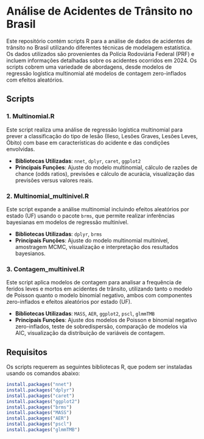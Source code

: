 # Análise de Acidentes de Trânsito no Brasil

Este repositório contém scripts R para a análise de dados de acidentes de trânsito no Brasil utilizando diferentes técnicas de modelagem estatística. Os dados utilizados são provenientes da Polícia Rodoviária Federal (PRF) e incluem informações detalhadas sobre os acidentes ocorridos em 2024. Os scripts cobrem uma variedade de abordagens, desde modelos de regressão logística multinomial até modelos de contagem zero-inflados com efeitos aleatórios.

## Scripts

### 1. Multinomial.R
Este script realiza uma análise de regressão logística multinomial para prever a classificação do tipo de lesão (Ileso, Lesões Graves, Lesões Leves, Óbito) com base em características do acidente e das condições envolvidas.
- **Bibliotecas Utilizadas**: `nnet`, `dplyr`, `caret`, `ggplot2`
- **Principais Funções**: Ajuste do modelo multinomial, cálculo de razões de chance (odds ratios), previsões e cálculo de acurácia, visualização das previsões versus valores reais.

### 2. Multinomial_multinivel.R
Este script expande a análise multinomial incluindo efeitos aleatórios por estado (UF) usando o pacote `brms`, que permite realizar inferências bayesianas em modelos de regressão multinível.
- **Bibliotecas Utilizadas**: `dplyr`, `brms`
- **Principais Funções**: Ajuste do modelo multinomial multinível, amostragem MCMC, visualização e interpretação dos resultados bayesianos.

### 3. Contagem_multinivel.R
Este script aplica modelos de contagem para analisar a frequência de feridos leves e mortos em acidentes de trânsito, utilizando tanto o modelo de Poisson quanto o modelo binomial negativo, ambos com componentes zero-inflados e efeitos aleatórios por estado (UF).
- **Bibliotecas Utilizadas**: `MASS`, `AER`, `ggplot2`, `pscl`, `glmmTMB`
- **Principais Funções**: Ajuste dos modelos de Poisson e binomial negativo zero-inflados, teste de sobredispersão, comparação de modelos via AIC, visualização da distribuição de variáveis de contagem.

## Requisitos
Os scripts requerem as seguintes bibliotecas R, que podem ser instaladas usando os comandos abaixo:

```r
install.packages("nnet")
install.packages("dplyr")
install.packages("caret")
install.packages("ggplot2")
install.packages("brms")
install.packages("MASS")
install.packages("AER")
install.packages("pscl")
install.packages("glmmTMB")
